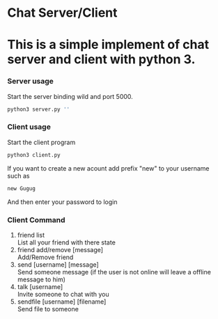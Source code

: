 # Chat Server/Client

This is a simple implement of chat server and client with python 3.
===
### Server usage
Start the server binding wild and port 5000.
```bash
python3 server.py ''
```

### Client usage
Start the client program
```bash
python3 client.py
```
If you want to create a new acount add prefix "new" to your username  
such as
```sh
new Gugug
```
And then enter your password to login

### Client Command
1. friend list  
List all your friend with there state  
2. friend add/remove [message]  
Add/Remove friend  
3. send [username] [message]  
Send someone message (if the user is not online will leave a offline message to him)  
4. talk [username]  
Invite someone to chat with you  
5. sendfile [username] [filename]  
Send file to someone
